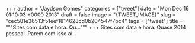 
+++
author = "Jaydson Gomes"
categories = ["tweet"]
date = "Mon Dec 16 01:10:03 +0000 2013"
draft = false
image = "{TWEET_IMAGE}"
slug = "cec581e36513f51eef1814628cd0b204547f7bc4"
tags = ["tweet"]
title = """Sites com data e hora. Qu..."""
+++
Sites com data e hora. Quase 2014 pessoal. Parem com isso aí.
